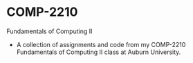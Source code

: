 # COMP-2210
Fundamentals of Computing II
* A collection of assignments and code from my COMP-2210 Fundamentals of Computing II class at Auburn University.
